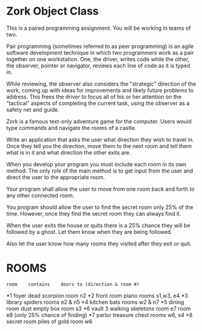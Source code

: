 # Zork Object Class

This is a paired programming assignment. You will be working in teams of two.

Pair programming (sometimes referred to as peer programming) is an agile software development technique in which two programmers work as a pair together on one workstation. One, the driver, writes code while the other, the observer, pointer or navigator, reviews each line of code as it is typed in.

While reviewing, the observer also considers the "strategic" direction of the work, coming up with ideas for improvements and likely future problems to address. This frees the driver to focus all of his or her attention on the "tactical" aspects of completing the current task, using the observer as a safety net and guide.

Zork is a famous text-only adventure game for the computer. Users would type commands and navigate the rooms of a castle.

Write an application that asks the user what direction they wish to travel in. Once they tell you the direction, move them to the next room and tell them what is in it and what direction the other exits are.

When you develop your program you must include each room in its own method. The only role of the main method is to get input from the user and direct the user to the appropriate room.

Your program shall allow the user to move from one room back and forth to any other connected room.

You program should allow the user to find the secret room only 25% of the time. However, once they find the secret room they can always find it.

When the user exits the house or quits there is a 25% chance they will be followed by a ghost. Let them know when they are being followed.

Also let the user know how many rooms they visited after they exit or quit.

# ROOMS
	room 	contains 	doors to (direction & room #)
*1 	foyer 	dead scorpion 	room n2
*2 	front room 	piano 	rooms s1,w3, e4
*3 	library 	spiders 	rooms e2 & n5
*4 	kitchen 	bats 	rooms w2 & n7
*5 	dining room	dust	empty box	room s3
*6 	vault 	3 walking skeletons	room e7 room e8 (only 25% chance of finding)
*7 	parlor 	treasure chest 	rooms w6, s4
*8 	secret room 	piles of gold 	room w6